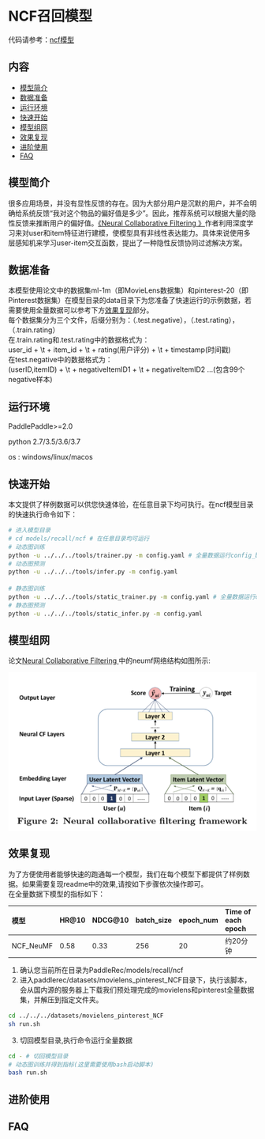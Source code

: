 # NCF召回模型

代码请参考：[ncf模型](https://github.com/PaddlePaddle/PaddleRec/tree/master/models/recall/ncf)

## 内容

- [模型简介](#模型简介)
- [数据准备](#数据准备)
- [运行环境](#运行环境)
- [快速开始](#快速开始)
- [模型组网](#模型组网)
- [效果复现](#效果复现)
- [进阶使用](#进阶使用)
- [FAQ](#FAQ)

## 模型简介
很多应用场景，并没有显性反馈的存在。因为大部分用户是沉默的用户，并不会明确给系统反馈“我对这个物品的偏好值是多少”。因此，推荐系统可以根据大量的隐性反馈来推断用户的偏好值。[《Neural Collaborative Filtering 》](https://arxiv.org/pdf/1708.05031.pdf)作者利用深度学习来对user和item特征进行建模，使模型具有非线性表达能力。具体来说使用多层感知机来学习user-item交互函数，提出了一种隐性反馈协同过滤解决方案。

## 数据准备
本模型使用论文中的数据集ml-1m（即MovieLens数据集）和pinterest-20（即Pinterest数据集）在模型目录的data目录下为您准备了快速运行的示例数据，若需要使用全量数据可以参考下方[效果复现](#效果复现)部分。  
每个数据集分为三个文件，后缀分别为：（.test.negative），（.test.rating），（.train.rating）  
在.train.rating和.test.rating中的数据格式为：  
user_id + \t + item_id + \t + rating(用户评分) + \t + timestamp(时间戳)  
在test.negative中的数据格式为：  
(userID,itemID) + \t + negativeItemID1 + \t + negativeItemID2 …(包含99个negative样本)  

## 运行环境
PaddlePaddle>=2.0

python 2.7/3.5/3.6/3.7

os : windows/linux/macos 

## 快速开始
本文提供了样例数据可以供您快速体验，在任意目录下均可执行。在ncf模型目录的快速执行命令如下： 
```bash
# 进入模型目录
# cd models/recall/ncf # 在任意目录均可运行
# 动态图训练
python -u ../../../tools/trainer.py -m config.yaml # 全量数据运行config_bigdata.yaml 
# 动态图预测
python -u ../../../tools/infer.py -m config.yaml 

# 静态图训练
python -u ../../../tools/static_trainer.py -m config.yaml # 全量数据运行config_bigdata.yaml 
# 静态图预测
python -u ../../../tools/static_infer.py -m config.yaml 
``` 

## 模型组网
论文[Neural Collaborative Filtering ](https://arxiv.org/pdf/1708.05031.pdf)中的neumf网络结构如图所示:  
<p align="center">
<img align="center" src="../../../doc/imgs/ncf.png">
<p>

## 效果复现
为了方便使用者能够快速的跑通每一个模型，我们在每个模型下都提供了样例数据。如果需要复现readme中的效果,请按如下步骤依次操作即可。  
在全量数据下模型的指标如下：  

| 模型 | HR@10 | NDCG@10 | batch_size | epoch_num| Time of each epoch |
| :------| :------ |:------ | :------ | :------| :------ | 
| NCF_NeuMF | 0.58 | 0.33 | 256 | 20 | 约20分钟 |

1. 确认您当前所在目录为PaddleRec/models/recall/ncf  
2. 进入paddlerec/datasets/movielens_pinterest_NCF目录下，执行该脚本，会从国内源的服务器上下载我们预处理完成的movielens和pinterest全量数据集，并解压到指定文件夹。

``` bash
cd ../../../datasets/movielens_pinterest_NCF
sh run.sh
```
3. 切回模型目录,执行命令运行全量数据

```bash
cd - # 切回模型目录
# 动态图训练并得到指标(这里需要使用bash启动脚本)
bash run.sh
```

## 进阶使用
  
## FAQ
